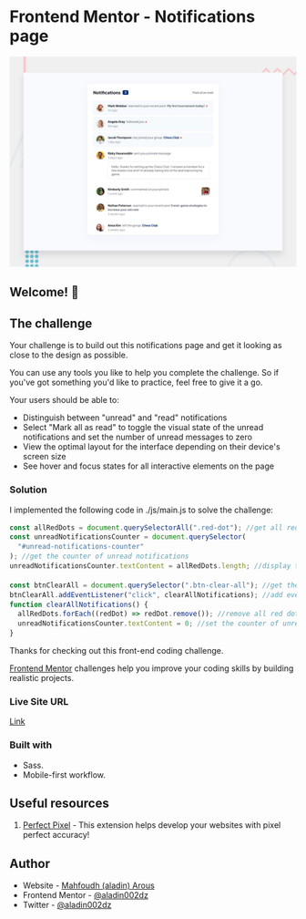 # Frontend Mentor - Notifications page

![Design preview for the Notifications page coding challenge](./design/desktop-preview.jpg)

## Welcome! 👋

## The challenge

Your challenge is to build out this notifications page and get it looking as close to the design as possible.

You can use any tools you like to help you complete the challenge. So if you've got something you'd like to practice, feel free to give it a go.

Your users should be able to:

- Distinguish between "unread" and "read" notifications
- Select "Mark all as read" to toggle the visual state of the unread notifications and set the number of unread messages to zero
- View the optimal layout for the interface depending on their device's screen size
- See hover and focus states for all interactive elements on the page

### Solution

I implemented the following code in ./js/main.js to solve the challenge:

```javascript
const allRedDots = document.querySelectorAll(".red-dot"); //get all red dots
const unreadNotificationsCounter = document.querySelector(
  "#unread-notifications-counter"
); //get the counter of unread notifications
unreadNotificationsCounter.textContent = allRedDots.length; //display the number of unread notifications

const btnClearAll = document.querySelector(".btn-clear-all"); //get the button to clear all notifications
btnClearAll.addEventListener("click", clearAllNotifications); //add event listener to the button to clear all notifications
function clearAllNotifications() {
  allRedDots.forEach((redDot) => redDot.remove()); //remove all red dots
  unreadNotificationsCounter.textContent = 0; //set the counter of unread notifications to 0
}
```

Thanks for checking out this front-end coding challenge.

[Frontend Mentor](https://www.frontendmentor.io) challenges help you improve your coding skills by building realistic projects.

### Live Site URL

[Link](https://aladin002dz.github.io/ui-challenges/25-notifications-page-main/)

### Built with

- Sass.
- Mobile-first workflow.

## Useful resources

1. [Perfect Pixel](https://chrome.google.com/webstore/detail/perfectpixel-by-welldonec/dkaagdgjmgdmbnecmcefdhjekcoceebi) - This extension helps develop your websites with pixel perfect accuracy!

## Author

- Website - [Mahfoudh (aladin) Arous](https://aladin002dz.github.io/)
- Frontend Mentor - [@aladin002dz](https://www.frontendmentor.io/profile/aladin002dz)
- Twitter - [@aladin002dz](https://twitter.com/aladin002dz)
